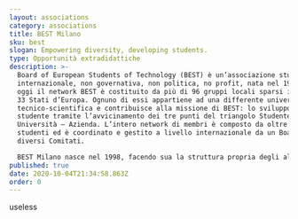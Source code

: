 ```yaml
---
layout: associations
category: associations
title: BEST Milano
sku: best
slogan: Empowering diversity, developing students.
type: Opportunità extradidattiche
description: >-
  Board of European Students of Technology (BEST) è un’associazione studentesca
  internazionale, non governativa, non politica, no profit, nata nel 1989. Ad
  oggi il network BEST è costituito da più di 96 gruppi locali sparsi in più di
  33 Stati d’Europa. Ognuno di essi appartiene ad una differente università
  tecnico-scientifica e contribuisce alla missione di BEST: lo sviluppo dello
  studente tramite l’avvicinamento dei tre punti del triangolo Studente –
  Università – Azienda. L’intero network di membri è composto da oltre 3.000
  studenti ed è coordinato e gestito a livello internazionale da un Board e
  diversi Comitati.

  BEST Milano nasce nel 1998, facendo sua la struttura propria degli altri gruppi BEST europei nonché gli scopi dell’associazione BEST Internazionale. Uno tra gli obiettivi principali di BEST Milano è quello di dare agli studenti del Politecnico di Milano l’opportunità di arricchire la propria preparazione accademica, ottenendo preziose esperienze e diversificando i propri curricula.
published: true
date: 2020-10-04T21:34:58.863Z
order: 0
---
```

useless